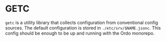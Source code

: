 # GETC

`getc` is a utility library that collects configuration from conventional config
sources. The default configuration is stored in `./etc/srv/$NAME.jsonc`. This
config should be enough to be up and running with the Ordo monorepo.
